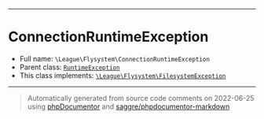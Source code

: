 ***

# ConnectionRuntimeException

* Full name: `\League\Flysystem\ConnectionRuntimeException`
* Parent class: [`RuntimeException`](../../RuntimeException.md)
* This class implements:
  [`\League\Flysystem\FilesystemException`](./FilesystemException.md)

***
> Automatically generated from source code comments on 2022-06-25 using [phpDocumentor](http://www.phpdoc.org/) and [saggre/phpdocumentor-markdown](https://github.com/Saggre/phpDocumentor-markdown)
